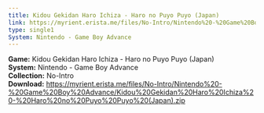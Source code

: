```yaml
---
title: Kidou Gekidan Haro Ichiza - Haro no Puyo Puyo (Japan)
link: https://myrient.erista.me/files/No-Intro/Nintendo%20-%20Game%20Boy%20Advance/Kidou%20Gekidan%20Haro%20Ichiza%20-%20Haro%20no%20Puyo%20Puyo%20(Japan).zip
type: single1
System: Nintendo - Game Boy Advance
---
```

<b>Game:</b> Kidou Gekidan Haro Ichiza - Haro no Puyo Puyo (Japan)<br>
<b>System:</b> Nintendo - Game Boy Advance<br>
<b>Collection:</b> No-Intro<br>
<b>Download:</b> https://myrient.erista.me/files/No-Intro/Nintendo%20-%20Game%20Boy%20Advance/Kidou%20Gekidan%20Haro%20Ichiza%20-%20Haro%20no%20Puyo%20Puyo%20(Japan).zip